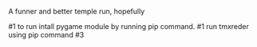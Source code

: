 A funner and better temple run, hopefully

#1 
to run intall pygame module by running pip command.
#1
run tmxreder using pip command
#3

